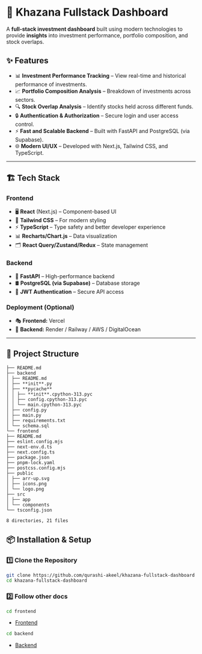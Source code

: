 # 🚀 Khazana Fullstack Dashboard

A **full-stack investment dashboard** built using modern technologies to provide **insights** into investment performance, portfolio composition, and stock overlaps.

## ✨ Features

- 📊 **Investment Performance Tracking** – View real-time and historical performance of investments.
- 📈 **Portfolio Composition Analysis** – Breakdown of investments across sectors.
- 🔍 **Stock Overlap Analysis** – Identify stocks held across different funds.
- 🔒 **Authentication & Authorization** – Secure login and user access control.
- ⚡ **Fast and Scalable Backend** – Built with FastAPI and PostgreSQL (via Supabase).
- 🌐 **Modern UI/UX** – Developed with Next.js, Tailwind CSS, and TypeScript.

---

## 🏗️ Tech Stack

### **Frontend**

- 🖥 **React** (Next.js) – Component-based UI
- 🎨 **Tailwind CSS** – For modern styling
- ⚡ **TypeScript** – Type safety and better developer experience
- 📊 **Recharts/Chart.js** – Data visualization
- 🗂 **React Query/Zustand/Redux** – State management

### **Backend**

- 🚀 **FastAPI** – High-performance backend
- 🛢 **PostgreSQL (via Supabase)** – Database storage
- 🔐 **JWT Authentication** – Secure API access

### **Deployment (Optional)**

- 🎭 **Frontend:** Vercel
- 🔧 **Backend:** Render / Railway / AWS / DigitalOcean

---

## 📁 Project Structure

```
├── README.md
├── backend
│ ├── README.md
│ ├── **init**.py
│ ├── **pycache**
│ │ ├── **init**.cpython-313.pyc
│ │ ├── config.cpython-313.pyc
│ │ └── main.cpython-313.pyc
│ ├── config.py
│ ├── main.py
│ ├── requirements.txt
│ └── schema.sql
└── frontend
├── README.md
├── eslint.config.mjs
├── next-env.d.ts
├── next.config.ts
├── package.json
├── pnpm-lock.yaml
├── postcss.config.mjs
├── public
│ ├── arr-up.svg
│ ├── icons.png
│ └── logo.png
├── src
│ ├── app
│ └── components
└── tsconfig.json

8 directories, 21 files
```

## 📦 Installation & Setup

### **1️⃣ Clone the Repository**

```sh
git clone https://github.com/qurashi-akeel/khazana-fullstack-dashboard
cd khazana-fullstack-dashboard
```

### **2️⃣ Follow other docs**

```sh
cd frontend
```

- [Frontend](/frontend/README.md)

```sh
cd backend
```

- [Backend](/backend/README.md)
